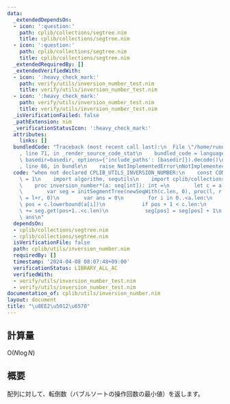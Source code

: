 ```yaml
---
data:
  _extendedDependsOn:
  - icon: ':question:'
    path: cplib/collections/segtree.nim
    title: cplib/collections/segtree.nim
  - icon: ':question:'
    path: cplib/collections/segtree.nim
    title: cplib/collections/segtree.nim
  _extendedRequiredBy: []
  _extendedVerifiedWith:
  - icon: ':heavy_check_mark:'
    path: verify/utils/inversion_number_test.nim
    title: verify/utils/inversion_number_test.nim
  - icon: ':heavy_check_mark:'
    path: verify/utils/inversion_number_test.nim
    title: verify/utils/inversion_number_test.nim
  _isVerificationFailed: false
  _pathExtension: nim
  _verificationStatusIcon: ':heavy_check_mark:'
  attributes:
    links: []
  bundledCode: "Traceback (most recent call last):\n  File \"/home/runner/.local/lib/python3.10/site-packages/onlinejudge_verify/documentation/build.py\"\
    , line 71, in _render_source_code_stat\n    bundled_code = language.bundle(stat.path,\
    \ basedir=basedir, options={'include_paths': [basedir]}).decode()\n  File \"/home/runner/.local/lib/python3.10/site-packages/onlinejudge_verify/languages/nim.py\"\
    , line 86, in bundle\n    raise NotImplementedError\nNotImplementedError\n"
  code: "when not declared CPLIB_UTILS_INVERSION_NUMBER:\n    const COMPETITIVE_UTILS_INVERSION_NUMBER*\
    \ = 1\n    import algorithm, sequtils\n    import cplib/collections/segtree\n\
    \    proc inversion_number*(a: seq[int]): int =\n        let c = a.sorted.deduplicate(true)\n\
    \        var seg = initSegmentTree(newSeqWith(c.len, 0), proc(l, r: int): int\
    \ = l+r, 0)\n        var ans = 0\n        for i in 0..<a.len:\n            let\
    \ pos = c.lowerbound(a[i])\n            if pos + 1 < c.len:\n                ans\
    \ += seg.get(pos+1..<c.len)\n            seg[pos] = seg[pos] + 1\n        return\
    \ ans\n"
  dependsOn:
  - cplib/collections/segtree.nim
  - cplib/collections/segtree.nim
  isVerificationFile: false
  path: cplib/utils/inversion_number.nim
  requiredBy: []
  timestamp: '2024-04-08 08:07:48+09:00'
  verificationStatus: LIBRARY_ALL_AC
  verifiedWith:
  - verify/utils/inversion_number_test.nim
  - verify/utils/inversion_number_test.nim
documentation_of: cplib/utils/inversion_number.nim
layout: document
title: "\u8EE2\u5012\u6570"
---
```


## 計算量
$\mathrm{O} (N \log N)$

## 概要
配列に対して、転倒数（バブルソートの操作回数の最小値）を返します。
